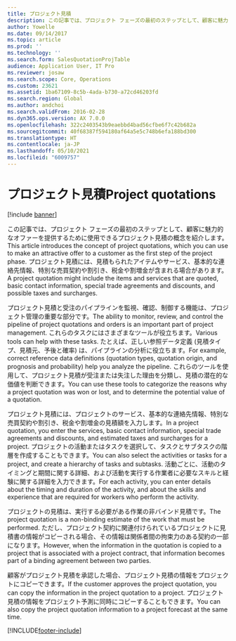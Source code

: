 ```yaml
---
title: プロジェクト見積
description: この記事では、プロジェクト フェーズの最初のステップとして、顧客に魅力的なオファーを提供するために使用できるプロジェクト見積の概念を紹介します。 プロジェクト見積には、見積もられたアイテムやサービス、基本的な連絡先情報、特別な売買契約や割引き、税金や割増金が含まれる場合があります。
author: Yowelle
ms.date: 09/14/2017
ms.topic: article
ms.prod: ''
ms.technology: ''
ms.search.form: SalesQuotationProjTable
audience: Application User, IT Pro
ms.reviewer: josaw
ms.search.scope: Core, Operations
ms.custom: 23621
ms.assetid: 1ba67109-8c5b-4ada-b730-a72cd46203fd
ms.search.region: Global
ms.author: andchoi
ms.search.validFrom: 2016-02-28
ms.dyn365.ops.version: AX 7.0.0
ms.openlocfilehash: 322c2403543b9eaebbd4bad56cfbe6f7c42b682a
ms.sourcegitcommit: 40f68387f594180af64a5e5c748b6efa188bd300
ms.translationtype: HT
ms.contentlocale: ja-JP
ms.lasthandoff: 05/10/2021
ms.locfileid: "6009757"
---
```

# <a name="project-quotations"></a><span data-ttu-id="5778e-104">プロジェクト見積</span><span class="sxs-lookup"><span data-stu-id="5778e-104">Project quotations</span></span>

[!include [banner](../includes/banner.md)]

<span data-ttu-id="5778e-105">この記事では、プロジェクト フェーズの最初のステップとして、顧客に魅力的なオファーを提供するために使用できるプロジェクト見積の概念を紹介します。</span><span class="sxs-lookup"><span data-stu-id="5778e-105">This article introduces the concept of project quotations, which you can use to make an attractive offer to a customer as the first step of the project phase.</span></span> <span data-ttu-id="5778e-106">プロジェクト見積には、見積もられたアイテムやサービス、基本的な連絡先情報、特別な売買契約や割引き、税金や割増金が含まれる場合があります。</span><span class="sxs-lookup"><span data-stu-id="5778e-106">A project quotation might include the items and services that are quoted, basic contact information, special trade agreements and discounts, and possible taxes and surcharges.</span></span> 

<span data-ttu-id="5778e-107">プロジェクト見積と受注のパイプラインを監視、確認、制御する機能は、プロジェクト管理の重要な部分です。</span><span class="sxs-lookup"><span data-stu-id="5778e-107">The ability to monitor, review, and control the pipeline of project quotations and orders is an important part of project management.</span></span> <span data-ttu-id="5778e-108">これらのタスクにはさまざまなツールが役立ちます。</span><span class="sxs-lookup"><span data-stu-id="5778e-108">Various tools can help with these tasks.</span></span> <span data-ttu-id="5778e-109">たとえば、正しい参照データ定義 (見積タイプ、見積元、予後と確率) は、パイプラインの分析に役立ちます。</span><span class="sxs-lookup"><span data-stu-id="5778e-109">For example, correct reference data definitions (quotation types, quotation origin, and prognosis and probability) help you analyze the pipeline.</span></span> <span data-ttu-id="5778e-110">これらのツールを使用して、プロジェクト見積が受注または失注した理由を分類し、見積の潜在的な価値を判断できます。</span><span class="sxs-lookup"><span data-stu-id="5778e-110">You can use these tools to categorize the reasons why a project quotation was won or lost, and to determine the potential value of a quotation.</span></span> 

<span data-ttu-id="5778e-111">プロジェクト見積には、プロジェクトのサービス、基本的な連絡先情報、特別な売買契約や割引き、税金や割増金の見積額を入力します。</span><span class="sxs-lookup"><span data-stu-id="5778e-111">In a project quotation, you enter the services, basic contact information, special trade agreements and discounts, and estimated taxes and surcharges for a project.</span></span> <span data-ttu-id="5778e-112">プロジェクトの活動またはタスクを選択して、タスクとサブタスクの階層を作成することもできます。</span><span class="sxs-lookup"><span data-stu-id="5778e-112">You can also select the activities or tasks for a project, and create a hierarchy of tasks and subtasks.</span></span> <span data-ttu-id="5778e-113">活動ごとに、活動のタイミングと期間に関する詳細、および活動を実行する作業者に必要なスキルと経験に関する詳細を入力できます。</span><span class="sxs-lookup"><span data-stu-id="5778e-113">For each activity, you can enter details about the timing and duration of the activity, and about the skills and experience that are required for workers who perform the activity.</span></span> 

<span data-ttu-id="5778e-114">プロジェクトの見積は、実行する必要がある作業の非バインド見積です。</span><span class="sxs-lookup"><span data-stu-id="5778e-114">The project quotation is a non-binding estimate of the work that must be performed.</span></span> <span data-ttu-id="5778e-115">ただし、プロジェクト契約に関連付けられているプロジェクトに見積書の情報がコピーされる場合、その情報は関係者間の拘束力のある契約の一部になります。</span><span class="sxs-lookup"><span data-stu-id="5778e-115">However, when the information in the quotation is copied to a project that is associated with a project contract, that information becomes part of a binding agreement between two parties.</span></span> 

<span data-ttu-id="5778e-116">顧客がプロジェクト見積を承認した場合、プロジェクト見積の情報をプロジェクトにコピーできます。</span><span class="sxs-lookup"><span data-stu-id="5778e-116">If the customer approves the project quotation, you can copy the information in the project quotation to a project.</span></span> <span data-ttu-id="5778e-117">プロジェクト見積の情報をプロジェクト予測に同時にコピーすることもできます。</span><span class="sxs-lookup"><span data-stu-id="5778e-117">You can also copy the project quotation information to a project forecast at the same time.</span></span>





[!INCLUDE[footer-include](../includes/footer-banner.md)]